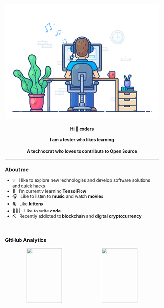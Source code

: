 <div align="center" width="100%">
  <img src="https://github.com/songjianet/songjianet/blob/main/images/working.gif" width="550" />
  
  #### Hi 👋 coders
  #### I am a tester who likes learning
  #### A technocrat who loves to contribute to Open Source
</div>

---

### About me

- 💡 &nbsp;&nbsp;I like to explore new technologies and develop software solutions and quick hacks
- 📖 &nbsp;&nbsp;I’m currently learning **TensolFlow**
- 🎧 &nbsp;&nbsp;Like to listen to **music** and watch **movies**
- 🐈‍ &nbsp;&nbsp;Like **kittens**
- 🧑🏻‍💻 &nbsp;&nbsp;Like to write **code**
- ⛏ &nbsp;&nbsp;Recently addicted to **blockchain** and **digital cryptocurrency**
<!-- 📝 &nbsp;&nbsp;See my [**Curriculum Vitae**](https://) to get more info.-->

<br />

### GitHub Analytics

<div align="center">
  <img height="180em" width="48%" src="https://github-readme-stats.vercel.app/api?username=XuXuClassMate&show_icons=true&theme=vue&include_all_commits=true&count_private=true"/>
  <img height="180em" width="48%" src="https://github-readme-stats.vercel.app/api/top-langs/?username=XuXuClassMate&layout=compact&langs_count=8&theme=vue"/>
</p>

